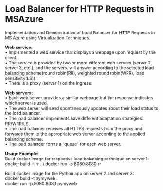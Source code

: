 # Load Balancer for HTTP Requests in MSAzure
  Implementation and Demonstration of Load Balancer for HTTP Requests in MS Azure using Virtualization Techniques. 
  
 **Web service:** \
• Implemented a web service that displays a webpage upon request by the client. \
• The service is provided by two or more different web servers (server 2, server 3, etc.), and the servers.
will answer according to the selected load balancing scheme(round robin(RR), weighted round robin(WRR), load sensitivity(LS)). \
• There is a proxy (server 1) on the ingress. 

**Web servers:** \
• Each web server provides a similar webpage but the response indicates which server is used. \
• The web server will send spontaneously updates about their load status to the load balancer. \
• The load balancer implements have different adaptation strategies: RR/WRR/LS. \
• The load balancer receives all HTTPS requests from the proxy and forwards them to the appropriate web server according to the applied balancing scheme. \
• The load balancer forms a “queue” for each web server. 

**Usage Example:** \
Build docker image for respective load balancing technique on server 1: \
docker build -t rr . \ 
docker run -p 8080:8080 rr

Build docker image for the Python app on server 2 and server 3: \
docker build -t pymyweb . \
docker run -p 8080:8080 pymyweb 
